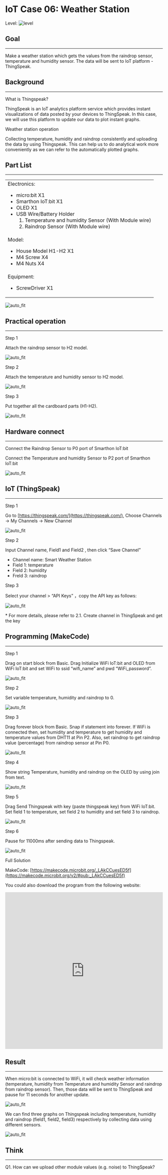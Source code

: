 # IoT Case 06: Weather Station 

Level: ![level](images/level2.png)

## Goal
<HR>
Make a weather station which gets the values from the raindrop sensor, temperature and humidity sensor. The data will be sent to IoT platform - ThingSpeak.<BR><P>

## Background
<HR>

<span id="subtitle">What is Thingspeak?</span><P>
ThingSpeak is an IoT analytics platform service which provides instant visualizations of data posted by your devices to ThingSpeak. In this case, we will use this platform to update our data to plot instant graphs. <BR><P>

<span id="subtitle">Weather station operation</span><P>
Collecting temperature, humidity and raindrop consistently and uploading the data by using Thingspeak. This can help us to do analytical work more conveniently as we can refer to the automatically plotted graphs. <BR><P>

## Part List
<HR>
<table><tr><td>
Electronics:
<ul display='inline-block'>
<li>micro:bit X1</li>
<li>Smarthon IoT:bit X1</li>
<li>OLED X1</li>
<li>USB Wire/Battery Holder </li>
&nbsp;&nbsp;1.	Temperature and humidity Sensor (With Module wire)<BR>
&nbsp;&nbsp;2.	Raindrop Sensor (With Module wire)<BR>
</ul>
</td></tr>

<tr>
<td>Model:
<ul>
<li>House Model H1-H2 X1</li>
<li>M4 Screw X4</li>
<li>M4 Nuts X4</li>
</ul>
</td></tr>
<tr><td>Equipment:
<ul><li>ScrewDriver X1</li></ul></td></tr></table>

![auto_fit](images/Case6/Case6_001.png)<P>

## Practical operation
<HR>

<span id="subtitle">Step 1</span><BR><P>
Attach the raindrop sensor to H2 model.<BR><P>
![auto_fit](images/Case6/Case6_002.png)<P>
<span id="subtitle">Step 2</span><BR><P>
Attach the temperature and humidity sensor to H2 model.<BR><P>
![auto_fit](images/Case6/Case6_003.png)<P>
<span id="subtitle">Step 3</span><BR><P>
Put together all the cardboard parts (H1-H2).<BR><P>
![auto_fit](images/Case6/Case6_004.png)<P>

## Hardware connect
<HR>

Connect the Raindrop Sensor to P0 port of Smarthon IoT:bit<BR><P>
Connect the Temperature and humidity Sensor to P2 port of Smarthon IoT:bit<BR><P>
![auto_fit](images/Case6/Case6_005.png)<P>

## IoT (ThingSpeak)
<HR>

<span id="subtitle">Step 1</span><BR><P>
Go to [https://thingspeak.com/](https://thingspeak.com/), Choose Channels -> My Channels -> New Channel<BR><P>
![auto_fit](images/Case6/Case6_006.png)<P>
  
<span id="subtitle">Step 2</span><BR><P>
Input Channel name, Field1 and Field2 , then click “Save Channel”<BR><P>
* Channel name: Smart Weather Station
* Field 1: temperature
* Field 2: humidity
* Freld 3: raindrop

<span id="subtitle">Step 3</span><BR><P>
Select your channel > “API Keys” ，copy the API key as follows:<BR><P>
![auto_fit](images/Case6/Case6_007.png)<P>
<span id="remarks">* For more details, please refer to 2.1. Create channel in ThingSpeak and get the key</span><BR><P>

## Programming (MakeCode)
<HR>

<span id="subtitle">Step 1</span><BR><P>
Drag on start block from Basic. Drag Initialize WiFi IoT:bit and OLED from WiFi IoT:bit and set WiFi to ssid “wifi_name” and pwd “WiFi_password”.<BR><P>
![auto_fit](images/Case6/Case6_008.png)<P>
<span id="subtitle">Step 2</span><BR><P>
Set variable temperature, humidity and raindrop to 0.<BR><P>
![auto_fit](images/Case6/Case6_009.png)<P>
<span id="subtitle">Step 3</span><BR><P>
Drag forever block from Basic. Snap if statement into forever. If WiFi is connected then, set humidity and temperature to get humidity and temperature values from DHT11 at Pin P2. Also, set raindrop to get raindrop value (percentage) from raindrop sensor at Pin P0.<BR><P>
![auto_fit](images/Case6/Case6_010.png)<P>
<span id="subtitle">Step 4</span><BR><P>
Show string Temperature, humidity and raindrop on the OLED by using join from text.<BR><P>
![auto_fit](images/Case6/Case6_011.png)<P>
<span id="subtitle">Step 5</span><BR><P>
Drag Send Thingspeak with key (paste thingspeak key) from WiFi IoT:bit. Set field 1 to temperature, set field 2 to humidity and set field 3 to raindrop.<BR><P>
![auto_fit](images/Case6/Case6_012.png)<P>
<span id="subtitle">Step 6</span><BR><P>
Pause for 11000ms after sending data to Thingspeak.<BR><P>
![auto_fit](images/Case6/Case6_013.png)<P>


<span id="subtitle">Full Solution<BR><P>
MakeCode: [https://makecode.microbit.org/_LAkCCuesED5f](https://makecode.microbit.org/v2/#pub:_LAkCCuesED5f)<BR><P>
You could also download the program from the following website:<BR>
<iframe src="https://makecode.microbit.org/v2/#pub:_LAkCCuesED5f" width="100%" height="500" frameborder="0"></iframe>

## Result
<HR>

When micro:bit is connected to WiFi, it will check weather information (temperature, humidity from Temperature and humidity Sensor and raindrop from raindrop sensor). Then, those data will be sent to ThingSpeak and pause for 11 seconds for another update.<BR><P>
![auto_fit](images/Case6/Case6_014.png)<P>
We can find three graphs on Thingspeak including temperature, humidity and raindrop (field1, field2, field3) respectively by collecting data using different sensors.<BR><P>
![auto_fit](images/Case6/Case6_015.png)<P>

## Think
<HR>

Q1. How can we upload other module values (e.g. noise) to ThingSpeak?<BR><P>

